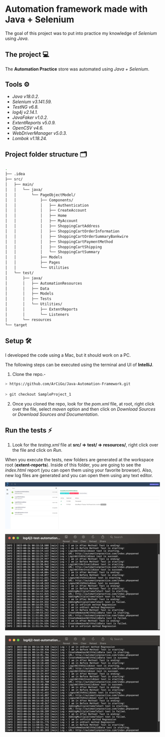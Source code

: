 # Automation framework made with Java + Selenium

The goal of this project was to put into practice my knowledge of _Selenium_ using _Java_.

## The project 💻

The **Automation Practice** store was automated using _Java + Selenium_.

## Tools ⚙️

* *Java v18.0.2.*
* *Selenium v3.141.59.*
* *TestNG v6.8.*
* *log4j v2.14.1.*
* *JavaFaker v1.0.2.*
* *ExtentReports v5.0.9.*
* *OpenCSV v4.6.*
* *WebDriverManager v5.0.3.*
* *Lombok v1.18.24.*

## Project folder structure 🗂️

```bash
.
├── .idea
├── src/
│   ├── main/
│   │   └── java/
│   │       └── PageObjectModel/
│   │           ├── Components/
│   │           │   ├── Authentication
│   │           │   ├── CreateAccount
│   │           │   ├── Home
│   │           │   ├── MyAccount
│   │           │   ├── ShoppingCartAddress
│   │           │   ├── ShoppingCartOrderInformation
│   │           │   ├── ShoppingCartOrderSummaryBankwire
│   │           │   ├── ShoppingCartPaymentMethod
│   │           │   ├── ShoppingCartShipping
│   │           │   └── ShoppingCartSummary
│   │           ├── Models
│   │           ├── Pages
│   │           └── Utilities
│   └── test/
│       ├── java/
│       │   ├── AutomationResources
│       │   ├── Data
│       │   ├── Models
│       │   ├── Tests
│       │   └── Utilities/
│       │       ├── ExtentReports
│       │       └── Listeners
│       └── resources
└── target
```

## Setup 🛠️

I developed the code using a Mac, but it should work on a PC.

The following steps can be executed using the terminal and UI of **IntelliJ**.

1. Clone the repo.-

```bash
> https://github.com/ArCiGo/Java-Automation-Framework.git

> git checkout SampleProject_1
```

2. Once you cloned the repo, look for the _pom.xml_ file, at root, right click over the file, select _maven_ option and then click on _Download Sources_ or _Download Sources 
and Documentation_.

## Run the tests ⚡️

1. Look for the _testng.xml_ file at **src/ => test/ => resources/**, right click over the file and click on _Run_.

When you execute the tests, new folders are generated at the workspace root (**extent-reports**). Inside of this folder, you are going to see the *index.html* 
report (you can open them using your favorite browser). Also, new log files are generated and you can open them using any text editor.

![UI Report Sample 2](./Image02.png)

![Log Report Sample](./Image03.png)

![UI Report Sample 1](./Image01.png)
